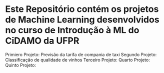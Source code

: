 # Este Repositório contém os projetos de Machine Learning desenvolvidos no curso de Introdução à ML do CiDAMO da UFPR
Primiero Projeto: Previsão da tarifa de compania de taxi
Segundo Projeto: Classificação de qualidade de vinhos
Terceiro Projeto:
Quarto Projeto:
Quinto Projeto:
